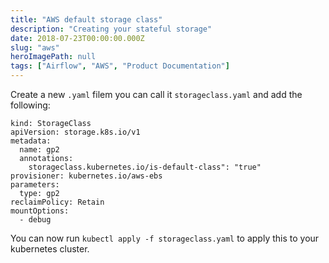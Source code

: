 ```yaml
---
title: "AWS default storage class"
description: "Creating your stateful storage"
date: 2018-07-23T00:00:00.000Z
slug: "aws"
heroImagePath: null
tags: ["Airflow", "AWS", "Product Documentation"]
---
```


Create a new `.yaml` filem you can call it `storageclass.yaml` and add the following:
```
kind: StorageClass
apiVersion: storage.k8s.io/v1
metadata:
  name: gp2
  annotations:
    storageclass.kubernetes.io/is-default-class": "true"
provisioner: kubernetes.io/aws-ebs
parameters:
  type: gp2
reclaimPolicy: Retain
mountOptions:
  - debug
  ```
You can now run `kubectl apply -f storageclass.yaml` to apply this to your kubernetes cluster. 